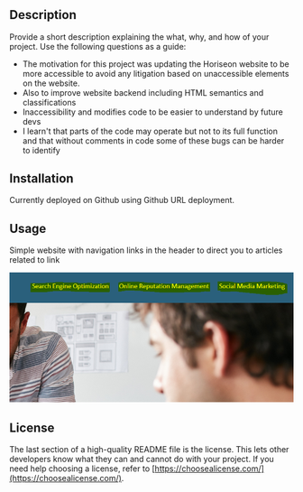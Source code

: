 # <Horiseon Clean and Access>

## Description

Provide a short description explaining the what, why, and how of your project. Use the following questions as a guide:

- The motivation for this project was updating the Horiseon website to be more accessible to avoid any litigation based on unaccessible elements on the website. 
- Also to improve website backend including HTML semantics and classifications
- Inaccessibility and modifies code to be easier to understand by future devs
- I learn't that parts of the code may operate but not to its full function and that without comments in code some of these bugs can be harder to identify

## Installation

Currently deployed on Github using Github URL deployment.

## Usage

Simple website with navigation links in the header to direct you to articles related to link

![Highlighted text](./Develop/assets/images/nav-links-resource.PNG)

## License

The last section of a high-quality README file is the license. This lets other developers know what they can and cannot do with your project. If you need help choosing a license, refer to [https://choosealicense.com/](https://choosealicense.com/).